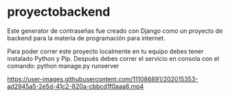 # proyectobackend

Este generator de contraseñas fue creado con Django como un proyecto de backend para la materia de programación para internet.

Para poder correr este proyecto localmente en tu equipo debes tener instalado Python y Pip. 
Después debes correr el servicio en consola con el comando: python manage.py runserver

https://user-images.githubusercontent.com/111086891/202015353-ad2945a5-2e5d-41c2-820a-cbbcd1f0aaa6.mp4
